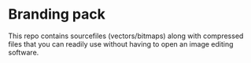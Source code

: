 # Branding pack 
This repo contains sourcefiles (vectors/bitmaps) along with compressed files that you can readily use without having to open an image editing software.
